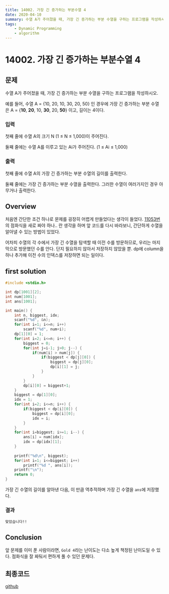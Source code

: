 ```yaml
---
title: 14002. 가장 긴 증가하는 부분수열 4
date: 2020-04-10
summary: 수열 A가 주어졌을 때, 가장 긴 증가하는 부분 수열을 구하는 프로그램을 작성하시오. 첫째 줄에 수열 A의 가장 긴 증가하는 부분 수열의 길이를 출력한다. 둘째 줄에는 가장 긴 증가하는 부분 수열을 출력한다. 그러한 수열이 여러가지인 경우 아무거나 출력한다.
tags:
    - Dynamic Programming
    - algorithm
---
```

# 14002. 가장 긴 증가하는 부분수열 4
## 문제

수열 A가 주어졌을 때, 가장 긴 증가하는 부분 수열을 구하는 프로그램을 작성하시오.

예를 들어, 수열 A = {10, 20, 10, 30, 20, 50} 인 경우에 가장 긴 증가하는 부분 수열은 A = {**10**, **20**, 10, **30**, 20, **50**} 이고, 길이는 4이다.

### 입력

첫째 줄에 수열 A의 크기 N (1 ≤ N ≤ 1,000)이 주어진다.

둘째 줄에는 수열 A를 이루고 있는 Ai가 주어진다. (1 ≤ Ai ≤ 1,000)

### 출력

첫째 줄에 수열 A의 가장 긴 증가하는 부분 수열의 길이를 출력한다.

둘째 줄에는 가장 긴 증가하는 부분 수열을 출력한다. 그러한 수열이 여러가지인 경우 아무거나 출력한다.

## Overview

처음엔 간단한 조건 하나로 문제를 굉장히 어렵게 만들었다는 생각이 들었다. [11053번](/daily-coding/2020/04/05/longest-increasing-partial-sequence-11053/)의 점화식을 새로 짜야 하나.. 란 생각을 하며 앞 코드를 다시 바라보니, 간단하게 수열을 알아낼 수 있는 방법이 있었다.

어차피 수열의 각 수에서 가장 긴 수열을 탐색할 때 이전 수를 방문하므로, 우리는 마지막으로 방문했던 수를 안다. 단지 필요하지 않아서 저장하지 않았을 뿐. dp에 column을 하나 추가해 이전 수의 인덱스를 저장하면 되는 일이다.

## first solution
```cpp
#include <stdio.h>

int dp[1001][2];
int num[1001];
int ans[1001];

int main() {
    int n, biggest, idx;
    scanf("%d", &n);
    for(int i=1; i<=n; i++)
        scanf("%d", num+i);
    dp[1][0] = 1;
    for(int i=2; i<=n; i++) {
        biggest = 0;
        for(int j=i-1; j>0; j--) {
            if(num[i] > num[j]) {
                if(biggest < dp[j][0]) {
                    biggest = dp[j][0];
                    dp[i][1] = j;
                }
            }
        }
        dp[i][0] = biggest+1;
    }
    biggest = dp[1][0];
    idx = 1;
    for(int i=2; i<=n; i++) {
        if(biggest < dp[i][0]) {
            biggest = dp[i][0];
            idx = i;
        }
    }
    for(int i=biggest; i>=1; i--) {
        ans[i] = num[idx];
        idx = dp[idx][1];
    }
    
    printf("%d\n", biggest);
    for(int i=1; i<=biggest; i++)
        printf("%d ", ans[i]);
    printf("\n");
    return 0;
}
```

가장 긴 수열의 길이를 알아낸 다음, 이 만큼 역추적하며 가장 긴 수열을 `ans`에 저장했다.

### 결과

`맞았습니다!!`

## Conclusion

앞 문제를 이미 푼 사람이라면, `Gold 4`라는 난이도는 다소 높게 책정된 난이도일 수 있다. 점화식을 잘 짜둬서 편하게 풀 수 있던 문제다.

## 최종코드
[github](https://github.com/shinjawkwang/bojPractice/blob/master/dynamic_programming/14002.cpp)